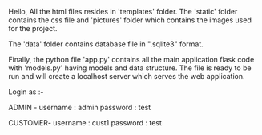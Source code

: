 Hello,
   All the html files resides in 'templates' folder. The 'static' folder contains the css file and 'pictures' folder which contains the images used for the project.

The 'data' folder contains database file in ".sqlite3" format.

Finally, the python file 'app.py' contains all the main application flask code with 'models.py' having models and data structure. The file is ready to be run and will create a localhost server which serves the web application.

Login as :-

ADMIN - 
username : admin
password : test

CUSTOMER- 
username : cust1
password : test
